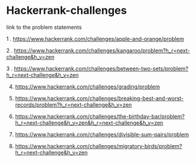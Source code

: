 # Hackerrank-challenges
link to the problem statements
 
 1 . https://www.hackerrank.com/challenges/apple-and-orange/problem
 
 2 . https://www.hackerrank.com/challenges/kangaroo/problem?h_r=next-challenge&h_v=zen
 
 3 . https://www.hackerrank.com/challenges/between-two-sets/problem?h_r=next-challenge&h_v=zen
 
4. https://www.hackerrank.com/challenges/grading/problem

5. https://www.hackerrank.com/challenges/breaking-best-and-worst-records/problem?h_r=next-challenge&h_v=zen

6. https://www.hackerrank.com/challenges/the-birthday-bar/problem?h_r=next-challenge&h_v=zen&h_r=next-challenge&h_v=zen

7. https://www.hackerrank.com/challenges/divisible-sum-pairs/problem

8. https://www.hackerrank.com/challenges/migratory-birds/problem?h_r=next-challenge&h_v=zen
